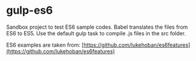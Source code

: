 # gulp-es6

Sandbox project to test ES6 sample codes.
Babel translates the files from ES6 to ES5.
Use the default gulp task to compile .js files in the src folder.

ES6 examples are taken from: [https://github.com/lukehoban/es6features](https://github.com/lukehoban/es6features)